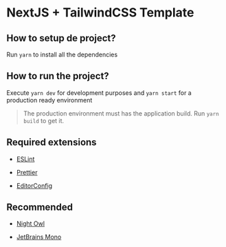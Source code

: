 # NextJS + TailwindCSS Template

## How to setup de project?

Run `yarn` to install all the dependencies

## How to run the project?

Execute `yarn dev` for development purposes and `yarn start` for a production
ready environment

> The production environment must has the application build. Run `yarn build` to
> get it.

## Required extensions

- [ESLint](https://marketplace.visualstudio.com/items?itemName=dbaeumer.vscode-eslint)

- [Prettier](https://marketplace.visualstudio.com/items?itemName=esbenp.prettier-vscode)

- [EditorConfig](https://marketplace.visualstudio.com/items?itemName=EditorConfig.EditorConfig)

## Recommended

- [Night Owl](https://marketplace.visualstudio.com/items?itemName=sdras.night-owl)

- [JetBrains Mono](https://www.jetbrains.com/lp/mono/)
